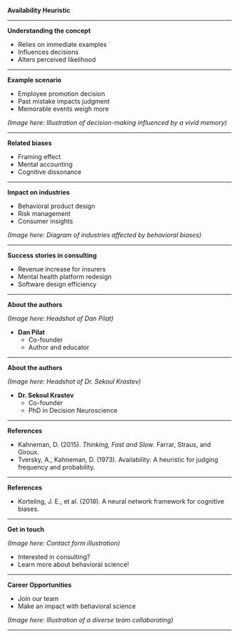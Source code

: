 **Availability Heuristic**

---

**Understanding the concept**
- Relies on immediate examples
- Influences decisions
- Alters perceived likelihood

---

**Example scenario**
- Employee promotion decision
- Past mistake impacts judgment
- Memorable events weigh more

*(Image here: Illustration of decision-making influenced by a vivid memory)*

---

**Related biases**
- Framing effect
- Mental accounting
- Cognitive dissonance

---

**Impact on industries**
- Behavioral product design
- Risk management
- Consumer insights

*(Image here: Diagram of industries affected by behavioral biases)*

---

**Success stories in consulting**
- Revenue increase for insurers
- Mental health platform redesign
- Software design efficiency

---

**About the authors**

*(Image here: Headshot of Dan Pilat)*

- **Dan Pilat**
  - Co-founder
  - Author and educator

---

**About the authors**

*(Image here: Headshot of Dr. Sekoul Krastev)*

- **Dr. Sekoul Krastev**
  - Co-founder
  - PhD in Decision Neuroscience

---

**References**

- Kahneman, D. (2015). *Thinking, Fast and Slow*. Farrar, Straus, and Giroux.
- Tversky, A., Kahneman, D. (1973). Availability: A heuristic for judging frequency and probability.

---

**References**

- Korteling, J. E., et al. (2018). A neural network framework for cognitive biases.

---

**Get in touch**

*(Image here: Contact form illustration)*

- Interested in consulting?
- Learn more about behavioral science!

---

**Career Opportunities**

- Join our team
- Make an impact with behavioral science

*(Image here: Illustration of a diverse team collaborating)*

---